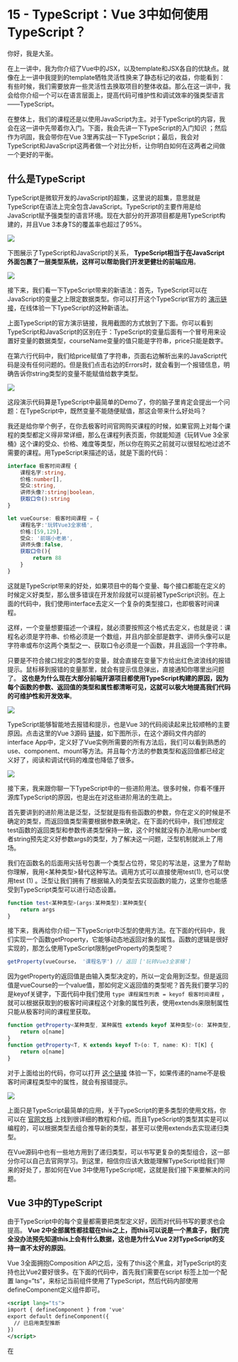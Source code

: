 
# 15 - TypeScript：Vue 3中如何使用TypeScript？

你好，我是大圣。

在上一讲中，我为你介绍了Vue中的JSX，以及template和JSX各自的优缺点。就像在上一讲中我提到的template牺牲灵活性换来了静态标记的收益，你能看到：有些时候，我们需要放弃一些灵活性去换取项目的整体收益。那么在这一讲中，我会给你介绍一个可以在语言层面上，提高代码可维护性和调试效率的强类型语言——TypeScript。

在整体上，我们的课程还是以使用JavaScript为主。对于TypeScript的内容，我会在这一讲中先带着你入门。下面，我会先讲一下TypeScript的入门知识 ；然后作为巩固，我会带你在Vue 3里再实战一下TypeScript；最后，我会对TypeScript和JavaScript这两者做一个对比分析，让你明白如何在这两者之间做一个更好的平衡。

## 什么是TypeScript

TypeScript是微软开发的JavaScript的超集，这里说的超集，意思就是TypeScript在语法上完全包含JavaScript。TypeScript的主要作用是给JavaScript赋予强类型的语言环境。现在大部分的开源项目都是用TypeScript构建的，并且Vue 3本身TS的覆盖率也超过了95%。

![](/front-end/玩转Vue3全家桶/77827e57090096f5d19a92d53f89ed78.png)

下图展示了TypeScript和JavaScript的关系， **TypeScript相当于在JavaScript外面包裹了一层类型系统，这样可以帮助我们开发更健壮的前端应用**。

![](/front-end/玩转Vue3全家桶/6b367c26a1be5a2190c686c0a55f9223.jpg)

接下来，我们看一下TypeScript带来的新语法：首先，TypeScript可以在JavaScript的变量之上限定数据类型。你可以打开这个TypeScript官方的 [演示链接](https://www.typescriptlang.org/play?#code/FAGwpgLgBAxg9gVwE4GcwDkCGBbMAuFCJASwDsBzKAXigHJBK50Bt4gNQTAGZALRUDbtQNwtbQkKAAcSMfKQTYARmCTUoARgBMATkHRiKAPKkQZfNLhxwmUgqJtgwUcXELaACzAgQcKAHc4SEABMBQA)，在线体验一下TypeScript的这种新语法。

上面TypeScript的官方演示链接，我用截图的方式放到了下面。你可以看到TypeScript和JavaScript的区别在于：TypeScript的变量后面有一个冒号用来设置好变量的数据类型，courseName变量的值只能是字符串，price只能是数字。

在第六行代码中，我们给price赋值了字符串，页面右边解析出来的JavaScript代码是没有任何问题的。但是我们点击右边的Errors时，就会看到一个报错信息，明确告诉你string类型的变量不能赋值给数字类型。

![](/front-end/玩转Vue3全家桶/0e5d48ac1ca1ae8f027c34e437bfb7b8.png)

这段演示代码算是TypeScript中最简单的Demo了，你的脑子里肯定会提出一个问题：在TypeScript中，既然变量不能随便赋值，那这会带来什么好处吗？

我还是给你举个例子，在你去极客时间官网购买课程的时候，如果官网上对每个课程的类型都定义得非常详细，那么在课程列表页面，你就能知道《玩转Vue 3全家桶》这个课的受众、价格、难度等类型，所以你在购买之前就可以很轻松地过滤不需要的课程。用TypeScript来描述的话，就是下面的代码：

```typescript
interface 极客时间课程 {
    课程名字:string,
    价格:number[],
    受众:string,
    讲师头像?:string|boolean,
    获取口令():string
}

let vueCourse: 极客时间课程 = {
    课程名字:'玩转Vue3全家桶',
    价格:[59,129],
    受众: '前端小老弟',
    讲师头像:false,
    获取口令(){
        return 88
    }
}

```

这就是TypeScript带来的好处，如果项目中的每个变量、每个接口都能在定义的时候定义好类型，那么很多错误在开发阶段就可以提前被TypeScript识别。在上面的代码中，我们使用interface去定义一个复杂的类型接口，也即极客时间课程。

这样，一个变量想要描述一个课程，就必须要按照这个格式去定义，也就是说：课程名必须是字符串、价格必须是一个数组，并且内部全部是数字、讲师头像可以是字符串或布尔这两个类型之一、获取口令必须是一个函数，并且返回一个字符串。

只要是不符合接口规定的类型的变量，就会直接在变量下方给出红色波浪线的报错提示。鼠标移到报错的变量那里，就会有提示信息弹出，直接通知你哪里出问题了。 **这也是为什么现在大部分前端开源项目都使用TypeScript构建的原因，因为每个函数的参数、返回值的类型和属性都清晰可见，这就可以极大地提高我们代码的可维护性和开发效率**。

![](/front-end/玩转Vue3全家桶/284fa7c40d13ee168c3abb2134307f32.png)

TypeScript能够智能地去报错和提示，也是Vue 3的代码阅读起来比较顺畅的主要原因。点击这里的Vue 3源码 [链接](https://github.com/vuejs/vue-next/blob/master/packages/runtime-core/src/apiCreateApp.ts#L28)，如下图所示，在这个源码文件内部的interface App中，定义好了Vue实例所需要的所有方法后，我们可以看到熟悉的use、component、mount等方法。并且每个方法的参数类型和返回值都已经定义好了，阅读和调试代码的难度也降低了很多。

![](/front-end/玩转Vue3全家桶/896b64a3929a530c0eba6f557a3506b3.png)

接下来，我来跟你聊一下TypeScript中的一些进阶用法。很多时候，你看不懂开源库TypeScript的原因，也是出在对这些进阶用法的生疏上。

首先要讲到的进阶用法是泛型，泛型就是指有些函数的参数，你在定义的时候是不确定的类型，而返回值类型需要根据参数来确定。在下面的代码中，我们想规定test函数的返回类型和参数传递类型保持一致，这个时候就没有办法用number或者string预先定义好参数args的类型，为了解决这一问题，泛型机制就派上了用场。

我们在函数名的后面用尖括号包裹一个类型占位符，常见的写法是，这里为了帮助你理解，我用<某种类型>替代这种写法。调用方式可以直接使用test(1), 也可以使用test <number> (1) 。泛型让我们拥有了根据输入的类型去实现函数的能力，这里你也能感受到TypeScript类型可以进行动态设置。

```typescript
function test<某种类型>(args:某种类型):某种类型{
    return args
}

```

接下来，我再给你介绍一下TypeScript中泛型的使用方法。在下面的代码中，我们实现一个函数getProperty，它能够动态地返回对象的属性。函数的逻辑是很好实现的，那怎么使用TypeScript限制getProperty的类型呢？

```javascript
getProperty(vueCourse， '课程名字') // 返回 ['玩转Vue3全家桶']

```

因为getProperty的返回值是由输入类型决定的，所以一定会用到泛型。但是返回值是vueCourse的一个value值，那如何定义返回值的类型呢？首先我们要学习的是keyof关键字，下面代码中我们使用 `type 课程属性列表 = keyof 极客时间课程` ，就可以根据获取到的极客时间课程这个对象的属性列表，使用extends来限制属性只能从极客时间的课程里获取。

```typescript
function getProperty<某种类型, 某种属性 extends keyof 某种类型>(o: 某种类型, name: 某种属性): 某种类型[某种属性] {
    return o[name]
}
function getProperty<T, K extends keyof T>(o: T, name: K): T[K] {
    return o[name]
}

```

对于上面给出的代码，你可以打开 [这个链接](https://www.typescriptlang.org/play?#code/FAGwpgLgBAxg9gVwE4GcwDkCGBbMAuFCJASwDsBzKAXigHJBK50Bt4gNQTAGZALRUDbtQNwtbQkKAAcSMfKQTYARmCTUoARgBMATkHRiKAPKkQZfNLhxwmUgqJtg14GQhyAZpnFRAgeaAi7UBvpoBfUwH-RgaC8oAG9gKDCoAMBYFUB1bQIiMnIAGlDwwHe5QB4LPEkZOQBtAF1k8KhAdeVAdHk4kgoi8MAm6MAIPUAWTUB5hQB+SoSAHyMTMDMasMB24MA15UBj5UATuQAKAEoOimAAX2twaAA3NgBhRFR8Ny8-QJoQ4qjYhhY2KC4+WgGoDLxcgFZVRJVVQpSw8rw6QFklQD3XoB4HUAgAGAfH1bl8oA0WngnCA0HcRhMZsdiuEkJBkOZaAATTAoAAWYAoAA5SQJikslg4EKQYBBiHBzORIAAFJBwYRyCAATwAPIAF80As56Abx9ANHqiSgIsAejqAcgMoGAAB72Ui4lBQADWYF5cAc0rF4oAfJM4L8RRKpaQcLtZXLZgaJbk7flglDMRBsVA4Llrbh8otrKyIByuTzeZN1mAtshEbQAoByv0A1Eq0abAYOh7lIPmRzbbOOnVNAA) 体验一下，如果传递的name不是极客时间课程类型中的属性，就会有报错提示。

![](/front-end/玩转Vue3全家桶/824ceff75ccc74801764ac27d3cdc0cc.png)

上面只是TypeScript最简单的应用，关于TypeScript的更多类型的使用文档，你可以在 [官网文档](https://www.tslang.cn/docs/handbook/basic-types.html) 上找到很详细的教程和介绍。而且TypeScript的类型其实是可以编程的，可以根据类型去组合推导新的类型，甚至可以使用extends去实现递归类型。

在Vue源码中也有一些地方用到了递归类型，可以书写更复杂的类型组合，这一部分你可以自己去官网学习。到这里，相信你应该大致能理解TypeScript给我们带来的好处了，那如何在Vue 3中使用TypeScript呢，这就是我们接下来要解决的问题。

## Vue 3中的TypeScript

由于TypeScript中的每个变量都需要把类型定义好，因而对代码书写的要求也会提高。 **Vue 2中全部属性都挂载在this之上，而this可以说是一个黑盒子，我们完全没办法预先知道this上会有什么数据，这也是为什么Vue 2对TypeScript的支持一直不太好的原因**。

Vue 3全面拥抱Composition API之后，没有了this这个黑盒，对TypeScript的支持也比Vue2要好很多。在下面的代码中，首先我们需要在script 标签上加一个配置 lang=“ts”，来标记当前组件使用了TypeScript，然后代码内部使用defineComponent定义组件即可。

```xml
<script lang="ts">
import { defineComponent } from 'vue'
export default defineComponent({
  // 已启用类型推断
})
</script>

```

在<script setup>的内部，需要调整写法的内容不多。下面的代码使用Composition API的过程中，可以针对ref或者reactive进行类型推导。如果ref包裹的是数字，那么在对count.value进行split函数操作的时候，TypeScript就可以预先判断count.value是一个数字，并且进行报错提示。

```javascript
    const count = ref(1)
    count.value.split('') // => Property 'split' does not exist on type 'number'

```

我们也可以显式地去规定ref、reactive和computed输入的属性，下面代码中我们分别演示了ref、reactive和computed限制类型的写法，每个函数都可以使用默认的参数推导，也可以显式地通过泛型去限制。

```xml
<script setup lang="ts">
import { computed, reactive, ref } from '@vue/runtime-core';
interface 极客时间课程 {
    name:string,
    price:number
}

const msg = ref('') //  根据输入参数推导字符串类型
const msg1 = ref<string>('') //  可以通过范型显示约束

const obj = reactive({})
const course = reactive<极客时间课程>({name: '玩转Vue3全家桶', price: 129})

const msg2 = computed(() => '') // 默认参数推导
const course2 = computed<极客时间课程>(() => {
  return {name: '玩转Vue3全家桶', price: 129}
})
</script>

```

在Vue中，除了组件内部数据的类型限制，还需要对传递的属性Props声明类型。而在<script setup>语法中，只需要在defineProps和defineEmits声明参数类型就可以了。下面的代码中，我们声明了title属性必须是string，而value的可选属性是number类型。

```typescript
const props = defineProps<{
  title: string
  value?: number
}>()
const emit = defineEmits<{
  (e: 'update', value: number): void
}>()

```

接下来，我们对清单应用做一个TypeScript代码的改造。首先清单本身就是一个类型，在下面的代码中，我们定义Todo这个接口，然后初始化todos的时候，Vue也暴露了Ref这个类型，todos是Ref包裹的数组。

```typescript
import {ref, Ref} from 'vue'
interface Todo{
  title:string,
  done:boolean
}
let todos:Ref<Todo[]> = ref([{title:'学习Vue',done:false}])

```

因为这里需要把todos的格式设置为Vue3的响应式类型，所以当你需要了解Composition API所有的类型设置的时候，你可以进入项目目录下面的node\_modules/@vue/reactivity/dist/reactivity.d.ts中查看。

完成了上面的操作后，我们再来了解一下和vue-router的优化相关的工作。vue-router提供了Router和RouteRecordRaw这两个路由的类型。在下面的代码中，用户路由的配置使用RouteRecordRaw来定义，返回的router实例使用类型Router来定义，这两个类型都是vue-router内置的。通过查看这两个类型的定义，我们也可以很方便地学习和了解vue-router路由的写法。

```typescript
import { createRouter, createWebHashHistory, Router, RouteRecordRaw } from 'vue-router'
const routes: Array<RouteRecordRaw> = [
  ...
]

const router: Router = createRouter({
  history: createWebHashHistory(),
  routes
})

export default router

```

我们打开项目目录下的node\_modules/vue-router/dist/vue-router.d.ts文件，下面的代码中你可以看到vue-router是一个组合类型，在这个类型的限制下，你在注册路由的时候，如果参数有漏写或者格式不对的情况，那就会在调试窗口里直接看到报错信息。如果没有TypeScript的话，我们需要先启动dev，之后在浏览器的调试页面里看到错误页面，回来之后才能定位问题。

```typescript
export declare type RouteRecordRaw = RouteRecordSingleView | RouteRecordMultipleViews | RouteRecordRedirect;

declare interface RouteRecordSingleView extends _RouteRecordBase {
    /**
     * Component to display when the URL matches this route.
     */
    component: RawRouteComponent;
    components?: never;
    /**
     * Allow passing down params as props to the component rendered by `router-view`.
     */
    props?: _RouteRecordProps;
}

```

## TypeScript和JavaScript的平衡

TypeScript引入的强类型系统带来了可维护性较好、调试较为方便的好处。并且TypeScript在社区的热度也越来越高，也有人开始提问：“到底是学TypeScript还是JavaScript？”

但是，这个提问忽略了这一点： **TypeScript是JavaScript的一个超集，这两者并不是完全对立的关系** **。** 所以，学习TypeScript和学习JavaScript不是二选一的关系，你需要做的，是打好坚实的JavaScript的基础，在维护复杂项目和基础库的时候选择TypeScript。

TypeScript能发展至今，得益于微软，而JavaScript的语法则是由TC39协会制定的。由于JavaScript的发展速度问题，有一些语法的实现细节在TC39协会还在讨论的时候，TypeScript就已经实现了。比较典型的就是装饰器Decorator的语法，因为TC39在Decorator的实现思路上，和Typescript不同，未来TypeScript的Decorator可能会和JavaScript的Decorator发生冲突。

TypeScript最终还是要编译成为JavaScript，并在浏览器里执行。对于浏览器厂商来说，引入类型系统的收益并不太高，毕竟编译需要时间。而过多的编译时间，会影响运行时的性能，所以未来TypeScript很难成为浏览器的语言标准。

所以我们的核心还是要掌握JavaScript，在这个基础之上，无论是框架，还是TypeScript类型系统，我们都将其作为额外的工具使用，才是我们最佳的选择。

## 总结

这一讲的主要内容就结束了，我们来复习一下今天学到的内容。首先，我们介绍了TypeScript是什么，以及该如何使用TypeScript带来的类型系统。我们可以限制变量的类型，包括string、number、boolean等。如果把数字类型的变量赋值给了字符串类型的变量，TypeScript就会在编译阶段提示类型出错的信息。

我们可以从代码编辑器的智能提示中及时发现错误，这对我们代码的开发效率是一个很大的提升。基于数字、字符串这种简单的变量类型，我们可以组装出接口类型、数组类型等，也就可以更精确地控制项目中的数据结构。

然后，我们学习了在Vue 3中如何去使用TypeScript，在我们使用的<script setup>环境下，Vue已经把对TypeScript的支持封装得很好了，这样ref 和reactive可以很好地实现类型推导，我们只需要定义好项目中使用变量的格式即可。然后vue-router和Vuex也提供了自己TypeScript类型系统，比如我们可以引入vue-router的RouterViewRecord类型去限制我们书写路由的格式。

最后，我们讨论了一下TypeScript和JavaScript的关系，这个问题在社区热度也一直不减，我也给出了我的想法，那就是JavaScript是前端这个行业的语法标准，而TypeScript是在此之上的类型系统。主流的浏览器短期也不会直接支持TypeScript，所以我们学习的重点还是要放在JavaScript之上。不过，要是你对TypeScript非常感兴趣的话，也可以在留言区留言，如果呼声很高，我也会考虑新增专门的TypeScript的加餐。

## 思考题

最后给你留一个思考题：了解了TypeScript的使用后，你可以回想一下Vue 2里有哪些写法是对TypeScript不友好的，以及我们应该怎么在Vue 3优化呢？

欢迎你在评论区留言分享，也欢迎你把这一讲的内容分享给你的同事和朋友。
